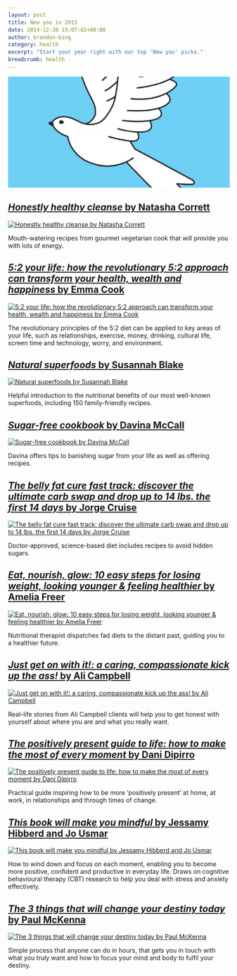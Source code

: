 ```yaml
---
layout: post
title: New you in 2015
date: 2014-12-30 15:07:02+00:00
author: brandon-king
category: health
excerpt: "Start your year right with our top 'New you' picks."
breadcrumb: health
---
```

![This book will make you mindful by Jessamy Hibberd and Jo Usmar](/images/featured/featured-this-book-will-make-you-mindful.jpg)

## [<cite>Honestly healthy cleanse</cite> by Natasha Corrett](http://suffolk.spydus.co.uk/cgi-bin/spydus.exe/ENQ/OPAC/BIBENQ/19583719?QRY=CTIBIB%3C%20IRN(48252850)&QRYTEXT=Honestly%20Healthy%20cleanse)

[![Honestly healthy cleanse by Natasha Corrett](http://suffolklibraries.co.uk/wp-content/uploads/2014/12/honestlyhealthycleanse.jpg)](http://suffolk.spydus.co.uk/cgi-bin/spydus.exe/ENQ/OPAC/BIBENQ/19583719?QRY=CTIBIB%3C%20IRN(48252850)&QRYTEXT=Honestly%20Healthy%20cleanse)

Mouth-watering recipes from gourmet vegetarian cook that will provide you with lots of energy.

## [<cite>5:2 your life: how the revolutionary 5:2 approach can transform your health, wealth and happiness</cite> by Emma Cook](http://suffolk.spydus.co.uk/cgi-bin/spydus.exe/ENQ/OPAC/BIBENQ/10015813?QRY=CTIBIB%3C%20IRN(35744063)&QRYTEXT=5%3A2%20your%20life%20%3A%20how%20the%20revolutionary%205%3A2%20approach%20can%20transform%20your%20health%2C%20wealth%20and%20happiness)

[![5:2 your life: how the revolutionary 5:2 approach can transform your health, wealth and happiness by Emma Cook](http://suffolklibraries.co.uk/wp-content/uploads/2014/12/52yourlife.jpg)](http://suffolk.spydus.co.uk/cgi-bin/spydus.exe/ENQ/OPAC/BIBENQ/10015813?QRY=CTIBIB%3C%20IRN(35744063)&QRYTEXT=5%3A2%20your%20life%20%3A%20how%20the%20revolutionary%205%3A2%20approach%20can%20transform%20your%20health%2C%20wealth%20and%20happiness)

The revolutionary principles of the 5:2 diet can be applied to key areas of your life, such as relationships, exercise, money, drinking, cultural life, screen time and technology, worry, and environment.

## [<cite>Natural superfoods</cite> by Susannah Blake](http://suffolk.spydus.co.uk/cgi-bin/spydus.exe/ENQ/OPAC/BIBENQ/19584296?QRY=CTIBIB%3C%20IRN(48744107)&QRYTEXT=Natural%20superfoods%20%3A%20150%20nutrient-packed%20recipes%20for%20complete%20health%2C%20vitality%20and%20healing)

[![Natural superfoods by Susannah Blake](http://suffolklibraries.co.uk/wp-content/uploads/2014/12/naturalsuperfoods.jpg)](http://suffolk.spydus.co.uk/cgi-bin/spydus.exe/ENQ/OPAC/BIBENQ/19584296?QRY=CTIBIB%3C%20IRN(48744107)&QRYTEXT=Natural%20superfoods%20%3A%20150%20nutrient-packed%20recipes%20for%20complete%20health%2C%20vitality%20and%20healing)

Helpful introduction to the nutritional benefits of our most well-known superfoods, including 150 family-friendly recipes.

## [<cite>Sugar-free cookbook</cite> by Davina McCall](http://suffolk.spydus.co.uk/cgi-bin/spydus.exe/ENQ/OPAC/BIBENQ/19585314?QRY=CTIBIB%3C%20IRN(48253585)&QRYTEXT=Davina%27s%205%20weeks%20to%20sugar-free)

[![Sugar-free cookbook by Davina McCall](http://suffolklibraries.co.uk/wp-content/uploads/2014/12/sugarfreecookbook.jpg)](http://suffolk.spydus.co.uk/cgi-bin/spydus.exe/ENQ/OPAC/BIBENQ/19585314?QRY=CTIBIB%3C%20IRN(48253585)&#038;QRYTEXT=Davina%27s%205%20weeks%20to%20sugar-free)

Davina offers tips to banishing sugar from your life as well as offering recipes.

## [<cite>The belly fat cure fast track: discover the ultimate carb swap and drop up to 14 lbs. the first 14 days</cite> by Jorge Cruise](http://suffolk.spydus.co.uk/cgi-bin/spydus.exe/ENQ/OPAC/BIBENQ/10049428?QRY=CTIBIB%3C%20IRN(44636769)&QRYTEXT=The%20belly%20fat%20cure%20fast%20track%20%3A%20discover%20the%20ultimate%20carb%20swap%20and%20drop%20up%20to%2014%20lbs.%20the%20first%2014%20days)

[![The belly fat cure fast track: discover the ultimate carb swap and drop up to 14 lbs. the first 14 days by Jorge Cruise](http://suffolklibraries.co.uk/wp-content/uploads/2014/12/bellyfatcure.jpg)](http://suffolk.spydus.co.uk/cgi-bin/spydus.exe/ENQ/OPAC/BIBENQ/10049428?QRY=CTIBIB%3C%20IRN(44636769)&QRYTEXT=The%20belly%20fat%20cure%20fast%20track%20%3A%20discover%20the%20ultimate%20carb%20swap%20and%20drop%20up%20to%2014%20lbs.%20the%20first%2014%20days)

Doctor-approved, science-based diet includes recipes to avoid hidden sugars.

## [<cite>Eat, nourish, glow: 10 easy steps for losing weight, looking younger & feeling healthier</cite> by Amelia Freer](http://suffolk.spydus.co.uk/cgi-bin/spydus.exe/ENQ/OPAC/BIBENQ/17757005?QRY=CTIBIB%3C%20IRN(47845586)&QRYTEXT=Eat%2C%20nourish%2C%20glow%20%3A%2010%20easy%20steps%20for%20losing%20weight%2C%20looking%20younger%20and%20feeling%20healthier)

[![Eat, nourish, glow: 10 easy steps for losing weight, looking younger & feeling healthier by Amelia Freer](http://suffolklibraries.co.uk/wp-content/uploads/2014/12/eatnourishglow.jpg)](http://suffolk.spydus.co.uk/cgi-bin/spydus.exe/ENQ/OPAC/BIBENQ/17757005?QRY=CTIBIB%3C%20IRN(47845586)&QRYTEXT=Eat%2C%20nourish%2C%20glow%20%3A%2010%20easy%20steps%20for%20losing%20weight%2C%20looking%20younger%20and%20feeling%20healthier)

Nutritional therapist dispatches fad diets to the distant past, guiding you to a healthier future.

## [<cite>Just get on with it!: a caring, compassionate kick up the ass!</cite> by Ali Campbell](http://suffolk.spydus.co.uk/cgi-bin/spydus.exe/ENQ/OPAC/BIBENQ/10053114?QRY=CTIBIB%3C%20IRN(44256549)&QRYTEXT=Just%20get%20on%20with%20it!%20%3A%20a%20caring%2C%20compassionate%20kick%20up%20the%20ass!)

[![Just get on with it!: a caring, compassionate kick up the ass! by Ali Campbell](http://suffolklibraries.co.uk/wp-content/uploads/2014/12/justgetonwithit.jpg)](http://suffolk.spydus.co.uk/cgi-bin/spydus.exe/ENQ/OPAC/BIBENQ/10053114?QRY=CTIBIB%3C%20IRN(44256549)&QRYTEXT=Just%20get%20on%20with%20it!%20%3A%20a%20caring%2C%20compassionate%20kick%20up%20the%20ass!)

Real-life stories from Ali Campbell clients will help you to get honest with yourself about where you are and what you really want.

## [<cite>The positively present guide to life: how to make the most of every moment</cite> by Dani Dipirro](http://suffolk.spydus.co.uk/cgi-bin/spydus.exe/ENQ/OPAC/BIBENQ/19585945?QRY=CTIBIB%3C%20IRN(46867926)&QRYTEXT=The%20positively%20present%20guide%20to%20life)

[![The positively present guide to life: how to make the most of every moment by Dani Dipirro](http://suffolklibraries.co.uk/wp-content/uploads/2014/12/positivelypresent.jpg)](http://suffolk.spydus.co.uk/cgi-bin/spydus.exe/ENQ/OPAC/BIBENQ/19585945?QRY=CTIBIB%3C%20IRN(46867926)&#038;QRYTEXT=The%20positively%20present%20guide%20to%20life)

Practical guide inspiring how to be more &#8216;positively present&#8217; at home, at work, in relationships and through times of change.

## [<cite>This book will make you mindful</cite> by Jessamy Hibberd and Jo Usmar](http://suffolk.spydus.co.uk/cgi-bin/spydus.exe/ENQ/OPAC/BIBENQ/10058075?QRY=CTIBIB%3C%20IRN(44635120)&QRYTEXT=This%20book%20will%20make%20you%20mindful)

[![This book will make you mindful by Jessamy Hibberd and Jo Usmar](http://suffolklibraries.co.uk/wp-content/uploads/2014/12/makeyoumindful.jpg)](http://suffolk.spydus.co.uk/cgi-bin/spydus.exe/ENQ/OPAC/BIBENQ/10058075?QRY=CTIBIB%3C%20IRN(44635120)&QRYTEXT=This%20book%20will%20make%20you%20mindful)

How to wind down and focus on each moment, enabling you to become more positive, confident and productive in everyday life. Draws on cognitive behavioural therapy (CBT) research to help you deal with stress and anxiety effectively.

## [<cite>The 3 things that will change your destiny today</cite> by Paul McKenna](http://suffolk.spydus.co.uk/cgi-bin/spydus.exe/ENQ/OPAC/BIBENQ/17757594?QRY=CTIBIB%3C%20IRN(47845596)&QRYTEXT=The%203%20things%20that%20will%20change%20your%20destiny%20today!)

[![The 3 things that will change your destiny today by Paul McKenna](http://suffolklibraries.co.uk/wp-content/uploads/2014/12/changeyourdestiny.jpg)](http://suffolk.spydus.co.uk/cgi-bin/spydus.exe/ENQ/OPAC/BIBENQ/17757594?QRY=CTIBIB%3C%20IRN(47845596)&QRYTEXT=The%203%20things%20that%20will%20change%20your%20destiny%20today!)

Simple process that anyone can do in hours, that gets you in touch with what you truly want and how to focus your mind and body to fulfil your destiny.
